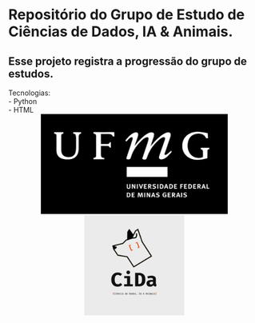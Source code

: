 <h1>Repositório do Grupo de Estudo de Ciências de Dados, IA & Animais.</h1>
<h2>Esse projeto registra a progressão do grupo de estudos.</h2>
Tecnologias:<br>
- Python<br>
- HTML<br>



<div align="center">
<img src="logo-cida/branco_completa_ufmg.jpg" alt="branco_completa_ufmg" height="200"/> <img src="logo-cida/logo branco final cida.png" alt="logo branco final cida" height="200"/>
</div>
